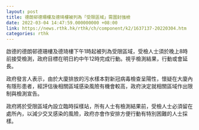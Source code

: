 ```yaml
---
layout: post
title: 德朗邨德珊樓及德琦樓被列為「受限區域」需圍封強檢
date: 2022-03-04 14:47:59.000000000 +08:00
link: https://news.rthk.hk/rthk/ch/component/k2/1637137-20220304.htm
categories: rthk
---
```


啟德的德朗邨德珊樓及德琦樓下午1時起被列為受限區域，受檢人士須於晚上8時前接受檢測，政府目標在明日約中午12時完成行動。視乎檢測結果，行動或會延長。

政府發言人表示，由於大廈排放的污水樣本對新冠病毒檢查呈陽性，懷疑在大廈內有隱形患者，經評估後相關區域感染風險有機會較高，政府決定就相關區域作出限制與檢測宣告。

政府將於受限區域內設立臨時採樣站，所有人士有檢測結果前，受檢人士必須留在處所內，以減少交叉感染的風險，政府亦會作安排方便行動有特別困難的人士採樣。
